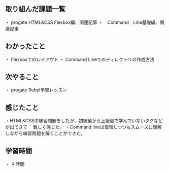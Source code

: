 ## 取り組んだ課題一覧
・ progate HTML&CSS Flexbox編、関連記事
・　Command　Line基礎編、関連記事
## わかったこと
・ Flexboxでのレイアウト
・ Command Lineでのディレクトリの作成方法
## 次やること
・ progate RubyⅠ学習レッスン
## 感じたこと
・HTML&CSSの練習問題をしたが、初級編から上級編で学んでいないタグなどが出てきて
　難しく感じた。
・Command lineは復習しつつもスムーズに理解しながら練習問題を解くことができた。
## 学習時間
・ ４時間
